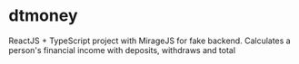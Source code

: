 # dtmoney

ReactJS + TypeScript project with MirageJS for fake backend. Calculates a person's financial income with deposits, withdraws and total 
